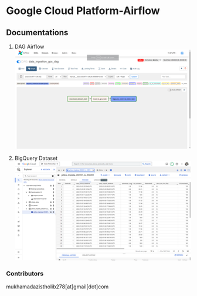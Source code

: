 # Google Cloud Platform-Airflow

## Documentations
1. DAG Airflow
![img](asset\dag-graph.png)

1. BigQuery Dataset
![img](asset\bigquery-dataset.png)

### Contributors
mukhamadazistholib278[at]gmail[dot]com